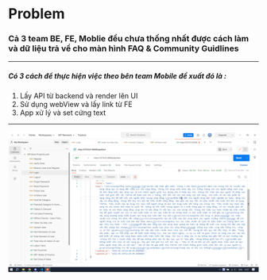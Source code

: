 # Problem 
### Cả 3 team BE, FE, Moblie đều chưa thống nhất được cách làm và dữ liệu trả về cho màn hình FAQ & Community Guidlines
***
##### Có 3 cách để thực hiện việc theo bên team Mobile đề xuất đó là :
1. Lấy API từ backend và render lên UI
2. Sử dụng webView và lấy link từ FE
3. App xử lý và set cứng text
---
 ![Tux, the Linux mascot](/img/image.png)
